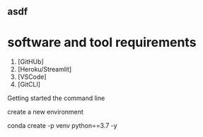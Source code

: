 ## asdf

# software and tool requirements

1. [GitHUb]
2. [Heroku/Streamlit]
3. [VSCode]
4. [GitCLI]

Getting started the command line

create a new environment

conda create -p venv python==3.7 -y 